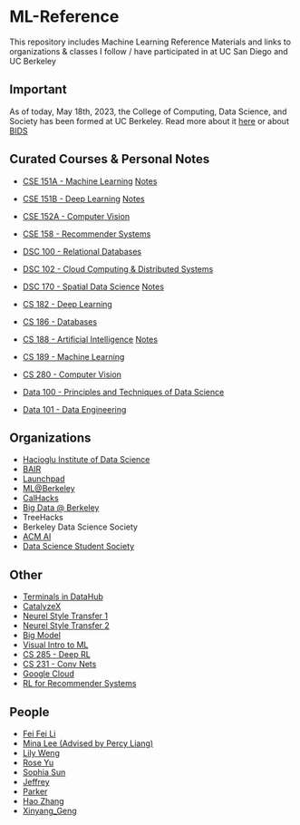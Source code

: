 # ML-Reference
This repository includes Machine Learning Reference Materials and links to organizations & classes I follow / have participated in
at UC San Diego and UC Berkeley

## Important
As of today, May 18th, 2023, the College of Computing, Data Science, and Society has been formed at UC Berkeley. 
Read more about it [here](https://data.berkeley.edu/) or about [BIDS](https://bids.berkeley.edu/software)

## Curated Courses & Personal Notes
* [CSE 151A - Machine Learning](https://shangjingbo1226.github.io/teaching/2023-spring-CSE151A-CSE-251A-ML) [Notes](https://purrfect-zinc-f80.notion.site/CSE-151A-Notes-9ecf18e9b1c8482a8eeb69784a098bf2)
* [CSE 151B - Deep Learning](https://sites.google.com/view/cse151b) [Notes](https://purrfect-zinc-f80.notion.site/CSE-151B-Notes-2c97fd4b582a4419870758f31b3ac72b?pvs=4)
* [CSE 152A - Computer Vision](https://ucsd-cse-152.github.io/FA20/schedule.html)
* [CSE 158 - Recommender Systems](https://cseweb.ucsd.edu/classes/fa23/cse258-a/)
* [DSC 100 - Relational Databases](https://kshannon.github.io/ucsd-dsc100/)
* [DSC 102 - Cloud Computing & Distributed Systems](https://dsc-courses.github.io/dsc102-2023-sp/)
* [DSC 170 - Spatial Data Science](https://sites.google.com/ucsd.edu/dsc-170-winter-2023/syllabus?authuser=0) [Notes](https://purrfect-zinc-f80.notion.site/DSC-170-Notes-f9da860424604dd7981c1f074a990edc?pvs=4)

* [CS 182 - Deep Learning](https://inst.eecs.berkeley.edu/~cs182/sp23/)
* [CS 186 - Databases](https://cs186berkeley.net/)
* [CS 188 - Artificial Intelligence](https://inst.eecs.berkeley.edu/~cs188/su23/) [Notes](https://purrfect-zinc-f80.notion.site/CS-188-Notes-0db1181094744173ac5efdce49d563d9?pvs=4)
* [CS 189 - Machine Learning](https://people.eecs.berkeley.edu/~jrs/189/)
* [CS 280 - Computer Vision](https://cs280-berkeley.github.io/)
* [Data 100 - Principles and Techniques of Data Science](https://ds100.org/sp23/)
* [Data 101 - Data Engineering](https://www.data101.org/sp24/)


## Organizations
* [Hacioglu Institute of Data Science](https://dsc-courses.github.io/)
* [BAIR](https://bair.berkeley.edu/blog/?refresh=1)
* [Launchpad](https://launchpad.berkeley.edu/projects/)
* [ML@Berkeley](https://ml.berkeley.edu/)
* [CalHacks](https://www.calhacks.io/)
* [Big Data @ Berkeley](https://bd.berkeley.edu/)
* TreeHacks
* Berkeley Data Science Society 
* [ACM AI](https://ai.acmucsd.com/)
* [Data Science Student Society](https://ds3ucsd.com)

## Other 
* [Terminals in DataHub](https://sndev.ucsd.edu/its?id=kb_article_view&sysparm_article=KB0033812)
* [CatalyzeX](https://www.catalyzex.com/paper/arxiv:1901.03915)
* [Neurel Style Transfer 1](https://www.v7labs.com/blog/neural-style-transfer)
* [Neurel Style Transfer 2](https://reiinakano.com/2019/06/21/robust-neural-style-transfer.html)
* [Big Model](https://sites.google.com/view/icml-2022-big-model)
* [Visual Intro to ML](http://www.r2d3.us/visual-intro-to-machine-learning-part-1/)
* [CS 285 - Deep RL](https://rail.eecs.berkeley.edu/deeprlcourse/)
* [CS 231 - Conv Nets](https://cs231n.github.io/convolutional-networks/)
* [Google Cloud](https://docs.google.com/document/d/1YKSzyy5mk2h2lCKmoIyMUJ4AouT5nvzInwRlKxV2rQA/edit)
* [RL for Recommender Systems](https://arxiv.org/abs/2101.06286)

## People
* [Fei Fei Li](https://profiles.stanford.edu/fei-fei-li?releaseVersion=10.5.2)
* [Mina Lee (Advised by Percy Liang)](https://minalee.info/about/)
* [Lily Weng](https://lilywenglab.github.io/)
* [Rose Yu](roseyu.com)
* [Sophia Sun](https://huiwenn.github.io/assets/img/idx/cv.pdf)
* [Jeffrey](https://jshen13.github.io/)
* [Parker](https://parkeraddison.com/)
* [Hao Zhang](https://forms.office.com/pages/responsepage.aspx?id=DQSIkWdsW0yxEjajBLZtrQAAAAAAAAAAAANAAa-SsTJUM1M1QlNEWERZTVJKTFJRUzhOUk1FVjg0MC4u)
* [Xinyang_Geng](http://young-geng.xyz/)
